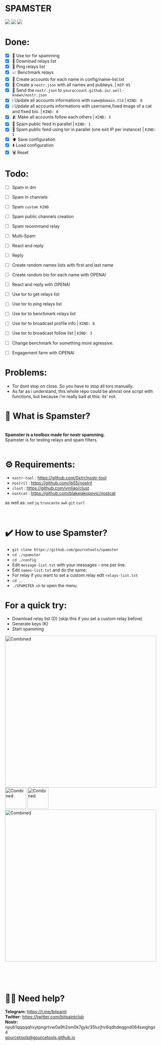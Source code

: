 # <b>SPAMSTER</b><br>
<img src="https://img.shields.io/badge/Tested%20under-Ubuntu%2022.04.1%20LTS-orange"> <img src="https://img.shields.io/badge/Tested%20under-W10%20Pro%20WSL%20Ubuntu%2022.04.1%20LTS-blue"> <img src="https://img.shields.io/badge/License-MIT-orange.svg">

# Done:
- [x] 🧅 Use tor for spamming 
- [x] 📡 Download relays list
- [x] 🏓 Ping relays list 
- [x] 📈 Benchmark relays
- [x] 🔑 Create accounts for each name in config/name-list.txt 
- [x] 📁 Create a `nostr.json` with all names and pubkeys. | `NIP-05`
- [x] 📨 Send the `nostr.json` to `youraccount.github.io/.well-known/nostr.json`
- [x] ℹ️ Update all accounts informations with `name@domain.tld` | `KIND: 0`
- [x] ℹ️ Update all accounts informations with username,fixed image of a cat and fixed bio. | `KIND: 0`
- [x] 🫂 Make all accounts follow each others | `KIND: 3`
- [x] 📢 Spam public feed in parallel | `KIND: 1`
- [x] 🧅 Spam public feed using tor in parallel (one exit IP per instance) | `KIND: 1 `
- [x] ⬆️  Save configuration 
- [x] ⬇️  Load configuration
- [x] 🗑 Reset

# Todo:
- [ ] Spam in dm
- [ ] Spam in channels
- [ ] Spam `custom KIND`
- [ ] Spam public channels creation 
- [ ] Spam recommand relay 
- [ ] Multi-Spam
- [ ] React and reply
- [ ] Reply
- [ ] Create random names lists with first and last name
- [ ] Create random bio for each name with OPENAI
- [ ] React and reply with OPENAI
- [ ] Use tor to get relays list
- [ ] Use tor to ping relays list
- [ ] Use tor to benchmark relays list
- [ ] Use tor to broadcast profile info  | `KIND: 0`
- [ ] Use tor to broadcast follow list  | `KIND: 3`
- [ ] Change benchmark for something more agressive.
- [ ] Engagement farm with OPENAI




# Problems:

- Tor dont stop on close. So you have to stop all tors manually.
- As far as i understand, this whole repo could be almost one script with functions, but because i'm really bad at this: its' not.


# <b>🍩 What is Spamster?</b><br>
<br>
<b>Spamster is a toolbox made for nostr spamming.</b><br>
Spamster is for testing relays and spam filters.<br>
<br>

# <b>⚙️ Requirements:</b><br>

- `nostr-tool` : https://github.com/0xtrr/nostr-tool
- `nostril` : https://github.com/jb55/nostril
- `clust` : https://github.com/vinliao/clust
- `nostcat` : https://github.com/blakejakopovic/nostcat

as well as: 
`sed` `jq` `truncante` `awk` `git` `curl`


<br>

# <b>✔️ How to use Spamster?</b><br>

- `git clone https://github.com/gourcetools/spamster`
- `cd ./spamster`
- `cd ./config`
- Edit `message-list.txt` with your messages - one per line.
- Edit `names-list.txt` and do the same. 
- For relay if you want to set a custom relay edit `relays-list.txt` 
- `cd ..`
- `./SPAMSTER.sh` to open the menu. 

# For a quick try:<br>
- Download relay list (D) (skip this if you set a custom relay before)
- Generate keys (K)
- Start spamming




 <img src="https://user-images.githubusercontent.com/120996278/217899237-62d0bf25-8417-44c8-9730-7f452d2d7a0b.png" alt="Combined" width="500px">  <br>
 <img src="https://user-images.githubusercontent.com/120996278/217901199-305644a8-7c8f-4358-9388-614668983900.png" alt="Combined" height="70px">
 <img src="https://user-images.githubusercontent.com/120996278/217901110-887bfb88-a1ad-4ab7-8e3c-23424afb1eb3.png" alt="Combined" height="70px"> <br>
 <img src="https://user-images.githubusercontent.com/120996278/217404959-b4d81910-6f8b-404c-a0e2-f5519bdcc391.png" alt="Combined" width="500px"> <br> 







<br> <br>
<br>
# 🙋‍♂️ Need help? <br> 
 <b>Telegram:</b> https://t.me/bitpaint<br>
<b>Twitter:</b> https://twitter.com/bitpaintclub<br>
<b>Nostr:</b><br>
npub1qqqqqhxytpngrtvw0a9h2sm0k7gykr35lurjhv6qdhdeqgnd064swghgx4<br>
gourcetools@gourcetools.github.io




